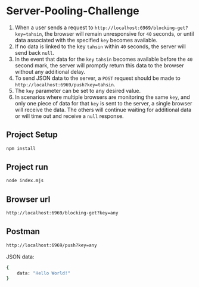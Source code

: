 # Server-Pooling-Challenge

1. When a user sends a request to `http://localhost:6969/blocking-get?key=tahsin`, the browser will remain unresponsive for `40` seconds, or until data associated with the specified `key` becomes available.
2. If no data is linked to the key `tahsin` within `40` seconds, the server will send back `null`.
3. In the event that data for the `key` `tahsin` becomes available before the `40` second mark, the server will promptly return this data to the browser without any additional delay.
4. To send JSON data to the server, a `POST` request should be made to `http://localhost:6969/push?key=tahsin`.
5. The `key` parameter can be set to any desired value.
6. In scenarios where multiple browsers are monitoring the same `key`, and only one piece of data for that `key` is sent to the server, a single browser will receive the data. The others will continue waiting for additional data or will time out and receive a `null` response.

## Project Setup
```sh
npm install
```
## Project run
```sh
node index.mjs
```
## Browser url
```sh
http://localhost:6969/blocking-get?key=any
```
## Postman
```sh
http://localhost:6969/push?key=any
```
JSON data:
```sh
{
    data: "Hello World!"
}
```